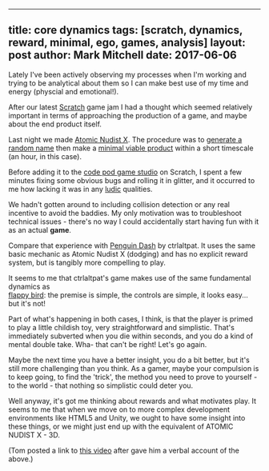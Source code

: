 

---
title: core dynamics
tags: [scratch, dynamics, reward, minimal, ego, games, analysis]
layout: post
author: Mark Mitchell
date: 2017-06-06
---

Lately I've been actively observing my processes when I'm working and trying to be analytical about them so I can make best use of my time and energy (physcial and emotional!).

After our latest [Scratch](https://scratch.mit.edu/) game jam I had a thought which seemed relatively important in terms of approaching the production of a game, and maybe about the end product itself.

Last night we made [Atomic Nudist X](https://scratch.mit.edu/projects/164728074/). The procedure was to [generate a random name](https://videogamena.me/) then make a [minimal viable product](https://en.wikipedia.org/wiki/Minimum_viable_product) within a short timescale (an hour, in this case).

Before adding it to the [code pod game studio](https://scratch.mit.edu/studios/4037192/) on Scratch, I spent a few minutes fixing some obvious bugs and rolling it in glitter, and it occurred to me how lacking it was in any [ludic](https://www.merriam-webster.com/dictionary/ludic) qualities. 

We hadn't gotten around to including collision detection or any real incentive to avoid the baddies. My only motivation was to troubleshoot technical issues - there's no way I could accidentally start having fun with it as an actual **game**.

Compare that experience with [Penguin Dash](https://scratch.mit.edu/projects/163102962/) by ctrlaltpat. It uses the same basic mechanic as Atomic Nudist X (dodging) and has no explicit reward system, but is tangibly more compelling to play.

It seems to me that ctrlaltpat's game makes use of the same fundamental dynamics as  
[flappy bird](http://flappybird.io/): the premise is simple, the controls are simple, it looks easy... but it's not!

Part of what's happening in both cases, I think, is that the player is primed to play a little childish toy, very straightforward and simplistic. That's immediately subverted when you die within seconds, and you do a kind of mental double take. Wha- that can't be right! Let's go again.

Maybe the next time you have a better insight, you do a bit better, but it's still more challenging than you think. As a gamer, maybe your compulsion is to keep going, to find the 'trick', the method you need to prove to yourself - to the world - that nothing so simplistic could deter you.

Well anyway, it's got me thinking about rewards and what motivates play. It seems to me that when we move on to more complex development environments like HTML5 and Unity, we ought to have some insight into these things, or we might just end up with the equivalent of ATOMIC NUDIST X - 3D.

(Tom posted a link to [this video](https://youtu.be/zyVTxGpEO30) after gave him a verbal account of the above.)



